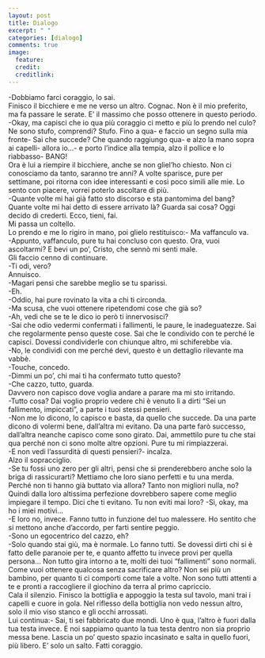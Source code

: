 ```yaml
---
layout: post
title: Dialogo
excerpt: " "
categories: [dialogo]
comments: true
image:
  feature: 
  credit: 
  creditlink: 
---
```


-Dobbiamo farci coraggio, lo sai. <br/>
Finisco il bicchiere e me ne verso un altro. Cognac. Non è il mio preferito, ma fa passare le serate. E’ il massimo che posso ottenere in questo periodo. <br/>
-Okay, ma capisci che io qua più coraggio ci metto e più lo prendo nel culo? Ne sono stufo, comprendi? Stufo. Fino a qua- e faccio un segno sulla mia fronte- Sai che succede? Che quando raggiungo qua- e alzo la mano sopra ai capelli- allora io…- e porto l’indice alla tempia, alzo il pollice e lo riabbasso- BANG! <br/>
Ora è lui a riempire il bicchiere, anche se non gliel’ho chiesto. Non ci conosciamo da tanto, saranno tre anni? A volte sparisce, pure per settimane, poi ritorna con idee interessanti e così poco simili alle mie. Lo sento con piacere, vorrei poterlo ascoltare di più. <br/> 
-Quante volte mi hai già fatto sto discorso e sta pantomima del bang? Quante volte mi hai detto di essere arrivato là? Guarda sai cosa? Oggi decido di crederti. Ecco, tieni, fai. <br/> 
Mi passa un coltello. <br/>
Lo prendo e me lo rigiro in mano, poi glielo restituisco:- Ma vaffanculo va. <br/> 
-Appunto, vaffanculo, pure tu hai concluso con questo. Ora, vuoi ascoltarmi? E bevi un po’, Cristo, che sennò mi senti male. <br/>
Gli faccio cenno di continuare. <br/>
-Ti odi, vero? <br/>
Annuisco. <br/>
-Magari pensi che sarebbe meglio se tu sparissi. <br/>
-Eh. <br/>
-Oddio, hai pure rovinato la vita a chi ti circonda. <br/>
-Ma scusa, che vuoi ottenere ripetendomi cose che già so? <br/>
-Ah, vedi che se te le dico io però ti innervosisci? <br/>
-Sai che odio vedermi confermati i fallimenti, le paure, le inadeguatezze. Sai che regolarmente penso queste cose. Sai che le condivido con te perché le capisci. Dovessi condividerle con chiunque altro, mi schiferebbe via. <br/>
-No, le condividi con me perché devi, questo è un dettaglio rilevante ma vabbè. <br/> 
-Touche, concedo. <br/>
-Dimmi un po’, chi mai ti ha confermato tutto questo? <br/>
-Che cazzo, tutto, guarda. <br/>
Davvero non capisco dove voglia andare a parare ma mi sto irritando. <br/>
-Tutto cosa? Dai voglio proprio vedere chi è venuto lì a dirti “Sei un fallimento, impiccati”, a parte i tuoi stessi pensieri. <br/>
-Non me lo dicono, lo capisco e basta, da quello che succede. Da una parte dicono di volermi bene, dall’altra mi evitano. Da una parte farò successo, dall’altra neanche capisco come sono girato. Dai, ammettilo pure tu che stai qua perché non ci sono molte altre opzioni. Pure tu mi rimpiazzerai. <br/> 
-E non vedi l’assurdità di questi pensieri?- incalza. <br/> 
Alzo il sopracciglio. <br/>
-Se tu fossi uno zero per gli altri, pensi che si prenderebbero anche solo la briga di rassicurarti? Mettiamo che loro siano perfetti e tu una merda. Perché non ti hanno già buttato via allora? Tanto non migliori nulla, no? Quindi dalla loro altissima perfezione dovrebbero sapere come meglio impiegare il tempo. Dici che ti evitano. Tu non eviti mai loro? 
-Sì, okay, ma ho i miei motivi… <br/>
-E loro no, invece. Fanno tutto in funzione del tuo malessere. Ho sentito che si mettono anche d’accordo, per farti sentire peggio. <br/>
-Sono un egocentrico del cazzo, eh? <br/> 
-Solo quando stai giù, ma è normale. Lo fanno tutti. Se dovessi dirti chi si è fatto delle paranoie per te, e quanto affetto tu invece provi per quella persona… Non tutto gira intorno a te, molti dei tuoi “fallimenti” sono normali. Come vuoi ottenere qualcosa senza sacrificare altro? Non sei più un bambino, per quanto ti ci comporti come tale a volte. Non sono tutti attenti a te e pronti a raccogliere il giochino da terra al primo capriccio. <br/> 
Cala il silenzio. Finisco la bottiglia e appoggio la testa sul tavolo, mani trai i capelli e cuore in gola. Nel riflesso della bottiglia non vedo nessun altro, solo il mio viso stanco e gli occhi arrossati. <br/>
Lui continua:- Sai, ti sei fabbricato due mondi. Uno è qua, l’altro è fuori dalla tua testa invece. E noi sappiamo quanto la tua testa dentro non sia proprio messa bene. Lascia un po’ questo spazio incasinato e salta in quello fuori, più libero. E’ solo un salto. Fatti coraggio. <br/>
